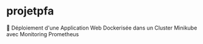 # projetpfa
🐳 Déploiement d'une Application Web Dockerisée dans un Cluster Minikube avec Monitoring Prometheus
